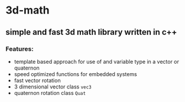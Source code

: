 # 3d-math
## simple and fast 3d math library written in c++

### Features:
* template based approach for use of and variable type in a vector or quaternon
* speed optimized functions for embedded systems
* fast vector rotation
* 3 dimensional vector class ```vec3```
* quaternon rotation class ```Quat```

